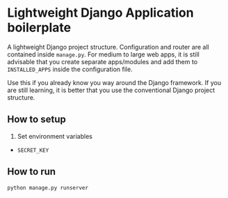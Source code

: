 # Lightweight Django Application boilerplate

A lightweight Django project structure. Configuration and router are all contained inside `manage.py`.
For medium to large web apps, it is still advisable that you create separate apps/modules and add them to `INSTALLED_APPS` inside the configuration file.

Use this if you already know you way around the Django framework. If you are still learning, it is better that you use the conventional Django project structure.

## How to setup

1. Set environment variables

- `SECRET_KEY`

## How to run

```shell
python manage.py runserver
```
